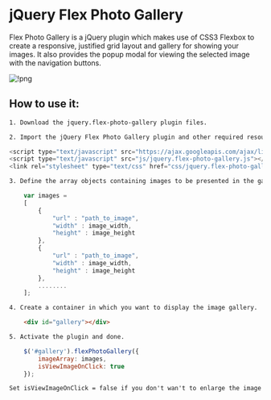 # jQuery Flex Photo Gallery
Flex Photo Gallery is a jQuery plugin which makes use of CSS3 Flexbox to create a responsive, justified grid layout and gallery for showing your images. It also provides the popup modal for viewing the selected image with the navigation buttons.

![!png](https://raw.githubusercontent.com/shubham-thakare/jquery.flex-photo-gallery/master/example/screenshots/Flex%20Gallery%20Desktop.PNG)

## How to use it:
```xml
1. Download the jquery.flex-photo-gallery plugin files.
```

```xml
2. Import the jQuery Flex Photo Gallery plugin and other required resources into your html document.
```
```javascript
<script type="text/javascript" src="https://ajax.googleapis.com/ajax/libs/jquery/2.1.3/jquery.min.js"></script>
<script type="text/javascript" src="js/jquery.flex-photo-gallery.js"></script>
<link rel="stylesheet" type="text/css" href="css/jquery.flex-photo-gallery.css"/>
```

```xml
3. Define the array objects containing images to be presented in the gallery.
```
```javascript
	var images =
	[
		{
			"url" : "path_to_image",
			"width" : image_width,
			"height" : image_height
		},
		{
			"url" : "path_to_image",
			"width" : image_width,
			"height" : image_height
		},
		........
	];
```

```xml
4. Create a container in which you want to display the image gallery.
```
```html
	<div id="gallery"></div>
```
  
```xml
5. Activate the plugin and done.
```
```javascript
	$('#gallery').flexPhotoGallery({
		imageArray: images,
		isViewImageOnClick: true
	});
```

```xml
Set isViewImageOnClick = false if you don't wan't to enlarge the image on click event. Default value is true.
```
